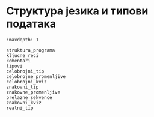 # Структура језика и типови података

```{toctree}
:maxdepth: 1

struktura_programa
kljucne_reci
komentari
tipovi
celobrojni_tip
celobrojne_promenljive
celobrojni_kviz
znakovni_tip
znakovne_promenljive
prelazne_sekvence
znakovni_kviz
realni_tip
```

